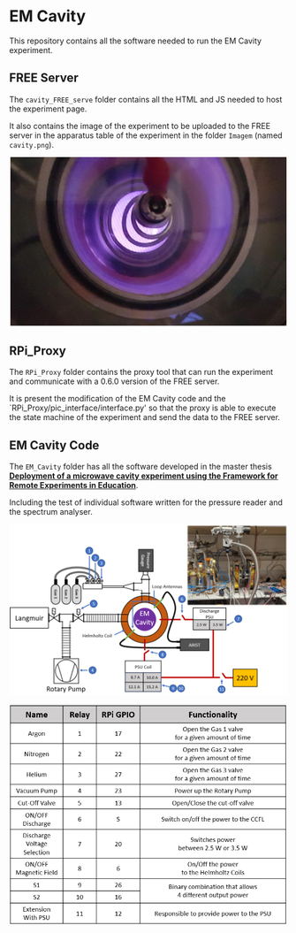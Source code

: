 # EM Cavity
This repository contains all the software needed to run the EM Cavity experiment.
## FREE Server
The `cavity_FREE_serve` folder contains all the HTML and JS needed to host the experiment page. 

It also contains the image of the experiment to be uploaded to the FREE server in the apparatus table of the experiment in the folder `Imagem` (named `cavity.png`).

<p align="center" width="100%">
<img src="Imagem/cavity.png" width="500">
</p>


## RPi_Proxy
The `RPi_Proxy` folder contains the proxy tool that can run the experiment and communicate with a 0.6.0 version of the FREE server.

It is present the modification of the EM Cavity code and the `RPi_Proxy/pic_interface/interface.py' so that the proxy is able to execute the state machine of the experiment and send the data to the FREE server.


## EM Cavity Code
The `EM_Cavity` folder has all the software developed in the master thesis [**Deployment of a microwave cavity experiment using the Framework for Remote Experiments in Education**](https://fenix.tecnico.ulisboa.pt/cursos/meft21/dissertacao/1128253548923088).

Including the test of individual software written for the pressure reader and the spectrum analyser.

<img src="Imagem/schemas/cavity_sceq.png" width="1000">


<p align="center" width="100%">
    <img src="Imagem/schemas/table_cavity_sceq.png" width="700">
</p>
